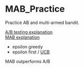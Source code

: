 MAB_Practice
============

Practice AB and multi-armed bandit.

[A/B testing explanation](http://rpsychologist.com/d3/NHST/)  <br />
[MAB explanation](http://stevehanov.ca/blog/index.php?id=132)
* epsilon greedy
* epsilon first / [UCB](http://www.chrisstucchio.com/blog/2012/bandit_algorithms_vs_ab.html)

MAB outperforms A/B
